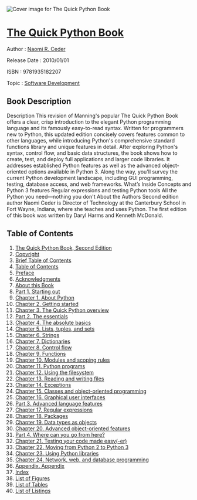 ![Cover image for The Quick Python Book](https://imgdetail.ebookreading.net/cover/cover/software_development/EB9781935182207.jpg)

[The Quick Python Book](https://ebookreading.net/view/book/The+Quick+Python+Book-EB9781935182207_1.html "The Quick Python Book")
====================================================================================================================

Author : [Naomi R. Ceder](https://ebookreading.net/search/author/Naomi+R.+Ceder)

Release Date : 2010/01/01

ISBN : 9781935182207

Topic : [Software Development](https://ebookreading.net/search/category/software-development)

Book Description
-----------------

Description
This revision of Manning's popular The Quick Python Book offers a clear, crisp introduction to the elegant Python programming language and its famously easy-to-read syntax. Written for programmers new to Python, this updated edition concisely covers features common to other languages, while introducing Python's comprehensive standard functions library and unique features in detail.
After exploring Python's syntax, control flow, and basic data structures, the book shows how to create, test, and deploy full applications and larger code libraries. It addresses established Python features as well as the advanced object-oriented options available in Python 3. Along the way, you'll survey the current Python development landscape, including GUI programming, testing, database access, and web frameworks.
What’s Inside
Concepts and Python 3 features
Regular expressions and testing
Python tools
All the Python you need—nothing you don't
About the Authors
Second edition author Naomi Ceder is Director of Technology at the Canterbury School in Fort Wayne, Indiana, where she teaches and uses Python. The first edition of this book was written by Daryl Harms and Kenneth McDonald.
              
Table of Contents
-----------------

1. [The Quick Python Book, Second Edition](https://ebookreading.net/view/book/The+Quick+Python+Book-EB9781935182207_2.html)
1. [Copyright](https://ebookreading.net/view/book/The+Quick+Python+Book-EB9781935182207_3.html)
1. [Brief Table of Contents](https://ebookreading.net/view/book/The+Quick+Python+Book-EB9781935182207_4.html)
1. [Table of Contents](https://ebookreading.net/view/book/The+Quick+Python+Book-EB9781935182207_5.html)
1. [Preface](https://ebookreading.net/view/book/The+Quick+Python+Book-EB9781935182207_6.html)
1. [Acknowledgments](https://ebookreading.net/view/book/The+Quick+Python+Book-EB9781935182207_7.html)
1. [About this Book](https://ebookreading.net/view/book/The+Quick+Python+Book-EB9781935182207_8.html)
1. [Part 1. Starting out](https://ebookreading.net/view/book/The+Quick+Python+Book-EB9781935182207_9.html)
1. [Chapter 1. About Python](https://ebookreading.net/view/book/The+Quick+Python+Book-EB9781935182207_10.html)
1. [Chapter 2. Getting started](https://ebookreading.net/view/book/The+Quick+Python+Book-EB9781935182207_11.html)
1. [Chapter 3. The Quick Python overview](https://ebookreading.net/view/book/The+Quick+Python+Book-EB9781935182207_12.html)
1. [Part 2. The essentials](https://ebookreading.net/view/book/The+Quick+Python+Book-EB9781935182207_13.html)
1. [Chapter 4. The absolute basics](https://ebookreading.net/view/book/The+Quick+Python+Book-EB9781935182207_14.html)
1. [Chapter 5. Lists, tuples, and sets](https://ebookreading.net/view/book/The+Quick+Python+Book-EB9781935182207_15.html)
1. [Chapter 6. Strings](https://ebookreading.net/view/book/The+Quick+Python+Book-EB9781935182207_16.html)
1. [Chapter 7. Dictionaries](https://ebookreading.net/view/book/The+Quick+Python+Book-EB9781935182207_17.html)
1. [Chapter 8. Control flow](https://ebookreading.net/view/book/The+Quick+Python+Book-EB9781935182207_18.html)
1. [Chapter 9. Functions](https://ebookreading.net/view/book/The+Quick+Python+Book-EB9781935182207_19.html)
1. [Chapter 10. Modules and scoping rules](https://ebookreading.net/view/book/The+Quick+Python+Book-EB9781935182207_20.html)
1. [Chapter 11. Python programs](https://ebookreading.net/view/book/The+Quick+Python+Book-EB9781935182207_21.html)
1. [Chapter 12. Using the filesystem](https://ebookreading.net/view/book/The+Quick+Python+Book-EB9781935182207_22.html)
1. [Chapter 13. Reading and writing files](https://ebookreading.net/view/book/The+Quick+Python+Book-EB9781935182207_23.html)
1. [Chapter 14. Exceptions](https://ebookreading.net/view/book/The+Quick+Python+Book-EB9781935182207_24.html)
1. [Chapter 15. Classes and object-oriented programming](https://ebookreading.net/view/book/The+Quick+Python+Book-EB9781935182207_25.html)
1. [Chapter 16. Graphical user interfaces](https://ebookreading.net/view/book/The+Quick+Python+Book-EB9781935182207_26.html)
1. [Part 3. Advanced language features](https://ebookreading.net/view/book/The+Quick+Python+Book-EB9781935182207_27.html)
1. [Chapter 17. Regular expressions](https://ebookreading.net/view/book/The+Quick+Python+Book-EB9781935182207_28.html)
1. [Chapter 18. Packages](https://ebookreading.net/view/book/The+Quick+Python+Book-EB9781935182207_29.html)
1. [Chapter 19. Data types as objects](https://ebookreading.net/view/book/The+Quick+Python+Book-EB9781935182207_30.html)
1. [Chapter 20. Advanced object-oriented features](https://ebookreading.net/view/book/The+Quick+Python+Book-EB9781935182207_31.html)
1. [Part 4. Where can you go from here?](https://ebookreading.net/view/book/The+Quick+Python+Book-EB9781935182207_32.html)
1. [Chapter 21. Testing your code made easy(-er)](https://ebookreading.net/view/book/The+Quick+Python+Book-EB9781935182207_33.html)
1. [Chapter 22. Moving from Python 2 to Python 3](https://ebookreading.net/view/book/The+Quick+Python+Book-EB9781935182207_34.html)
1. [Chapter 23. Using Python libraries](https://ebookreading.net/view/book/The+Quick+Python+Book-EB9781935182207_35.html)
1. [Chapter 24. Network, web, and database programming](https://ebookreading.net/view/book/The+Quick+Python+Book-EB9781935182207_36.html)
1. [Appendix. Appendix](https://ebookreading.net/view/book/The+Quick+Python+Book-EB9781935182207_37.html)
1. [Index](https://ebookreading.net/view/book/The+Quick+Python+Book-EB9781935182207_38.html)
1. [List of Figures](https://ebookreading.net/view/book/The+Quick+Python+Book-EB9781935182207_63.html)
1. [List of Tables](https://ebookreading.net/view/book/The+Quick+Python+Book-EB9781935182207_64.html)
1. [List of Listings](https://ebookreading.net/view/book/The+Quick+Python+Book-EB9781935182207_65.html)

